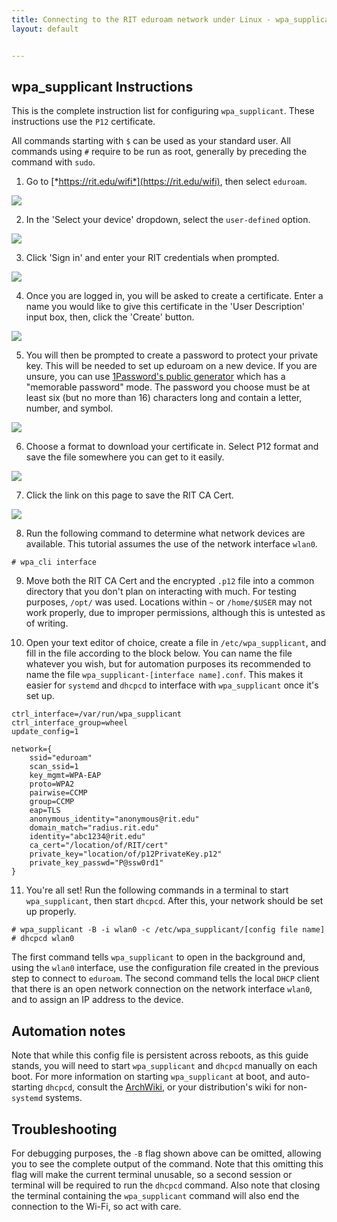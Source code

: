```yaml
---
title: Connecting to the RIT eduroam network under Linux - wpa_supplicant
layout: default


---
```

## wpa_supplicant Instructions

This is the complete instruction list for configuring `wpa_supplicant`. These instructions use the `P12` certificate. 

All commands starting with `$` can be used as your standard user. All commands using `#` require to be run as root, generally by preceding the command with `sudo`. 

1. Go to [*https://rit.edu/wifi*](https://rit.edu/wifi), then select `eduroam`. 

![](/assets/img/eduroam/wifi-page.png)

2. In the 'Select your device' dropdown, select the `user-defined` option. 

![](/assets/img/eduroam/select-os.png)

3. Click 'Sign in' and enter your RIT credentials when prompted. 

![](/assets/img/eduroam/start-user-cert.png)

4. Once you are logged in, you will be asked to create a certificate. Enter a name you would like to give this certificate in the 'User Description' input box, then, click the 'Create' button. 

![](/assets/img/eduroam/create-user-cert.png)

5. You will then be prompted to create a password to protect your private key. This will be needed to set up eduroam on a new device. If you are unsure, you can use [1Password's public generator](https://1password.com/password-generator/?) which has a "memorable password" mode. The password you choose must be at least six (but no more than 16) characters long and contain a letter, number, and symbol. 

![](/assets/img/eduroam/password.png)

6. Choose a format to download your certificate in. Select P12 format and save the file somewhere you can get to it easily.

![](/assets/img/eduroam/cert-download.png)

7. Click the link on this page to save the RIT CA Cert. 

![](/assets/img/eduroam/root-ca.png)

8. Run the following command to determine what network devices are available. This tutorial assumes the use of the network interface `wlan0`.
```
# wpa_cli interface
```

9. Move both the RIT CA Cert and the encrypted `.p12` file into a common directory that you don't plan on interacting with much. For testing purposes, `/opt/` was used. Locations within `~` or `/home/$USER` may not work properly, due to improper permissions, although this is untested as of writing.

10. Open your text editor of choice, create a file in `/etc/wpa_supplicant`, and fill in the file according to the block below. You can name the file whatever you wish, but for automation purposes its recommended to name the file `wpa_supplicant-[interface name].conf`. This makes it easier for `systemd` and `dhcpcd` to interface with `wpa_supplicant` once it's set up.
```
ctrl_interface=/var/run/wpa_supplicant
ctrl_interface_group=wheel
update_config=1

network={
    ssid="eduroam"
    scan_ssid=1
    key_mgmt=WPA-EAP
    proto=WPA2
    pairwise=CCMP
    group=CCMP
    eap=TLS
    anonymous_identity="anonymous@rit.edu"
    domain_match="radius.rit.edu"
    identity="abc1234@rit.edu"
    ca_cert="/location/of/RIT/cert"
    private_key="location/of/p12PrivateKey.p12"
    private_key_passwd="P@ssw0rd1"
}
```

11. You're all set! Run the following commands in a terminal to start `wpa_supplicant`, then start `dhcpcd`. After this, your network should be set up properly.
```
# wpa_supplicant -B -i wlan0 -c /etc/wpa_supplicant/[config file name]
# dhcpcd wlan0
```
The first command tells `wpa_supplicant` to open in the background and, using the `wlan0` interface, use the configuration file created in the previous step to connect to `eduroam`. 
The second command tells the local `DHCP` client that there is an open network connection on the network interface `wlan0`, and to assign an IP address to the device. 

## Automation notes
Note that while this config file is persistent across reboots, as this guide stands, you will need to start `wpa_supplicant` and `dhcpcd` manually on each boot. For more information on starting `wpa_supplicant` at boot, and auto-starting `dhcpcd`, consult the [ArchWiki](https://wiki.archlinux.org/title/Wpa_supplicant#At_boot_(systemd)), or your distribution's wiki for non-`systemd` systems.

## Troubleshooting
For debugging purposes, the `-B` flag shown above can be omitted, allowing you to see the complete output of the command. Note that this omitting this flag will make the current terminal unusable, so a second session or terminal will be required to run the `dhcpcd` command. Also note that closing the terminal containing the `wpa_supplicant` command will also end the connection to the Wi-Fi, so act with care.


